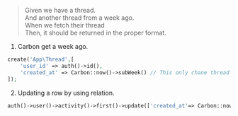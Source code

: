 > Given we have a thread.   
> And another thread from a week ago.  
> When we fetch their thread   
> Then, it should be returned in the proper format.   

1. Carbon get a week ago.
```php
create('App\Thread',[
    'user_id' => auth()->id(),
    'created_at' => Carbon::now()->subWeek() // This only chane thread created_at not the activity
]);
```

2. Updating a row by using relation.
```php
auth()->user()->activity()->first()->update(['created_at'=> Carbon::now()->subWeek()]);
```